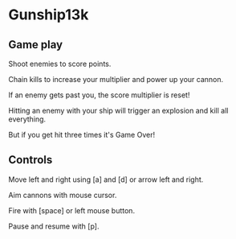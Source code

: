 # Gunship13k

## Game play

Shoot enemies to score points.

Chain kills to increase your multiplier and power up your cannon.

If an enemy gets past you, the score multiplier is reset!

Hitting an enemy with your ship will trigger an explosion and kill all everything.

But if you get hit three times it's Game Over!

## Controls

Move left and right using [a] and [d] or arrow left and right.

Aim cannons with mouse cursor.

Fire with [space] or left mouse button.

Pause and resume with [p].
